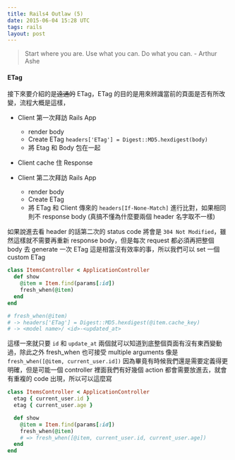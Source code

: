 ```yaml
---
title: Rails4 Outlaw (5)
date: 2015-06-04 15:28 UTC
tags: rails
layout: post
---
```

> Start where you are. Use what you can. Do what you can. - Arthur Ashe

#### ETag
接下來要介紹的是<del>遠通的</del> ETag，ETag 的目的是用來辨識當前的頁面是否有所改變，流程大概是這樣，

- Client 第一次拜訪 Rails App
  * render  body
  * Create ETag `headers['ETag'] = Digest::MD5.hexdigest(body)`
  * 將 Etag 和 Body 包在一起

- Client cache 住 Response

- Client 第二次拜訪 Rails App
  * render  body
  * Create ETag
  * 將 ETag 和 Client 傳來的 `headers[If-None-Match]` 進行比對，如果相同則不 response body
(真搞不懂為什麼要兩個 header 名字取不一樣)

如果說進去看 header 的話第二次的 status code 將會是 `304 Not Modified`，雖然這樣就不需要再重新 response body，但是每次 request 都必須再把整個 body 去 generate 一次 ETag 這是相當沒有效率的事，所以我們可以 set 一個 custom ETag

```ruby
class ItemsController < ApplicationController
  def show
    @item = Item.find(params[:id])
    fresh_when(@item)
  end
end

# fresh_when(@item)
# -> headers['ETag'] = Digest::MD5.hexdigest(@item.cache_key)
# -> <model name>/ <id>-<updated_at>
```
這樣一來就只要 `id` 和 `update_at` 兩個就可以知道到底整個頁面有沒有東西變動過，除此之外 fresh_when 也可接受 multiple arguments 像是 `fresh_when([@item, current_user.id])` 因為畢竟有時候我們還是需要定義得更明確，但是可能一個 controller 裡面我們有好幾個 action 都會需要放進去，就會有重複的 code 出現，所以可以這麼寫

```ruby
class ItemsController < ApplicationController
  etag { current_user.id }
  etag { current_user.age }

  def show
    @item = Item.find(params[:id])
    fresh_when(@item)
    # => fresh_when([@item, current_user.id, current_user.age])
  end
end
```
